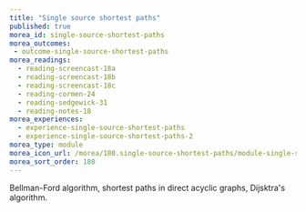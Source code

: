 ```yaml
---
title: "Single source shortest paths"
published: true
morea_id: single-source-shortest-paths
morea_outcomes:
 - outcome-single-source-shortest-paths
morea_readings:
  - reading-screencast-18a
  - reading-screencast-18b
  - reading-screencast-18c
  - reading-cormen-24
  - reading-sedgewick-31
  - reading-notes-18
morea_experiences:
  - experience-single-source-shortest-paths
  - experience-single-source-shortest-paths-2
morea_type: module
morea_icon_url: /morea/180.single-source-shortest-paths/module-single-source-shortest-paths.gif
morea_sort_order: 180
---
```


Bellman-Ford algorithm, shortest paths in direct acyclic graphs, Dijsktra's algorithm.